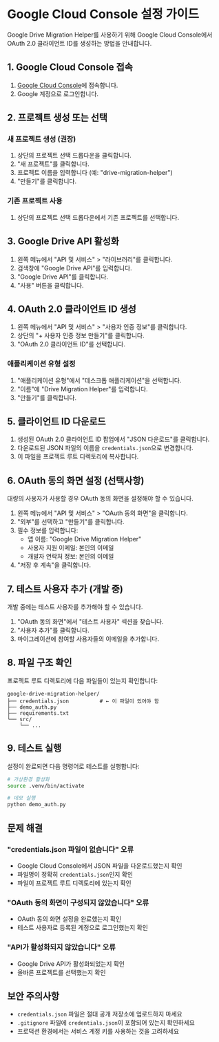 # Google Cloud Console 설정 가이드

Google Drive Migration Helper를 사용하기 위해 Google Cloud Console에서 OAuth 2.0 클라이언트 ID를 생성하는 방법을 안내합니다.

## 1. Google Cloud Console 접속

1. [Google Cloud Console](https://console.cloud.google.com/)에 접속합니다.
2. Google 계정으로 로그인합니다.

## 2. 프로젝트 생성 또는 선택

### 새 프로젝트 생성 (권장)
1. 상단의 프로젝트 선택 드롭다운을 클릭합니다.
2. "새 프로젝트"를 클릭합니다.
3. 프로젝트 이름을 입력합니다 (예: "drive-migration-helper")
4. "만들기"를 클릭합니다.

### 기존 프로젝트 사용
1. 상단의 프로젝트 선택 드롭다운에서 기존 프로젝트를 선택합니다.

## 3. Google Drive API 활성화

1. 왼쪽 메뉴에서 "API 및 서비스" > "라이브러리"를 클릭합니다.
2. 검색창에 "Google Drive API"를 입력합니다.
3. "Google Drive API"를 클릭합니다.
4. "사용" 버튼을 클릭합니다.

## 4. OAuth 2.0 클라이언트 ID 생성

1. 왼쪽 메뉴에서 "API 및 서비스" > "사용자 인증 정보"를 클릭합니다.
2. 상단의 "+ 사용자 인증 정보 만들기"를 클릭합니다.
3. "OAuth 2.0 클라이언트 ID"를 선택합니다.

### 애플리케이션 유형 설정
1. "애플리케이션 유형"에서 "데스크톱 애플리케이션"을 선택합니다.
2. "이름"에 "Drive Migration Helper"를 입력합니다.
3. "만들기"를 클릭합니다.

## 5. 클라이언트 ID 다운로드

1. 생성된 OAuth 2.0 클라이언트 ID 팝업에서 "JSON 다운로드"를 클릭합니다.
2. 다운로드된 JSON 파일의 이름을 `credentials.json`으로 변경합니다.
3. 이 파일을 프로젝트 루트 디렉토리에 복사합니다.

## 6. OAuth 동의 화면 설정 (선택사항)

대량의 사용자가 사용할 경우 OAuth 동의 화면을 설정해야 할 수 있습니다.

1. 왼쪽 메뉴에서 "API 및 서비스" > "OAuth 동의 화면"을 클릭합니다.
2. "외부"를 선택하고 "만들기"를 클릭합니다.
3. 필수 정보를 입력합니다:
   - 앱 이름: "Google Drive Migration Helper"
   - 사용자 지원 이메일: 본인의 이메일
   - 개발자 연락처 정보: 본인의 이메일
4. "저장 후 계속"을 클릭합니다.

## 7. 테스트 사용자 추가 (개발 중)

개발 중에는 테스트 사용자를 추가해야 할 수 있습니다.

1. "OAuth 동의 화면"에서 "테스트 사용자" 섹션을 찾습니다.
2. "사용자 추가"를 클릭합니다.
3. 마이그레이션에 참여할 사용자들의 이메일을 추가합니다.

## 8. 파일 구조 확인

프로젝트 루트 디렉토리에 다음 파일들이 있는지 확인합니다:

```
google-drive-migration-helper/
├── credentials.json          # ← 이 파일이 있어야 함
├── demo_auth.py
├── requirements.txt
└── src/
    └── ...
```

## 9. 테스트 실행

설정이 완료되면 다음 명령어로 테스트를 실행합니다:

```bash
# 가상환경 활성화
source .venv/bin/activate

# 데모 실행
python demo_auth.py
```

## 문제 해결

### "credentials.json 파일이 없습니다" 오류
- Google Cloud Console에서 JSON 파일을 다운로드했는지 확인
- 파일명이 정확히 `credentials.json`인지 확인
- 파일이 프로젝트 루트 디렉토리에 있는지 확인

### "OAuth 동의 화면이 구성되지 않았습니다" 오류
- OAuth 동의 화면 설정을 완료했는지 확인
- 테스트 사용자로 등록된 계정으로 로그인했는지 확인

### "API가 활성화되지 않았습니다" 오류
- Google Drive API가 활성화되었는지 확인
- 올바른 프로젝트를 선택했는지 확인

## 보안 주의사항

- `credentials.json` 파일은 절대 공개 저장소에 업로드하지 마세요
- `.gitignore` 파일에 `credentials.json`이 포함되어 있는지 확인하세요
- 프로덕션 환경에서는 서비스 계정 키를 사용하는 것을 고려하세요
